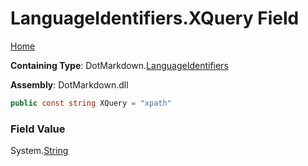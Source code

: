 <a name="_top"></a>

# LanguageIdentifiers\.XQuery Field

[Home](../../../README.md#_top)

**Containing Type**: DotMarkdown\.[LanguageIdentifiers](../README.md#_top)

**Assembly**: DotMarkdown\.dll

```csharp
public const string XQuery = "xpath"
```

### Field Value

System\.[String](https://docs.microsoft.com/en-us/dotnet/api/system.string)